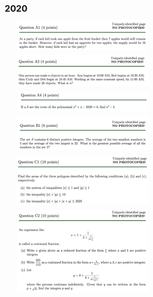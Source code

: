 # 2020

<figure><img src="../.gitbook/assets/截屏2023-08-13 下午3.11.15.png" alt=""><figcaption></figcaption></figure>

<figure><img src="../.gitbook/assets/截屏2023-08-13 下午3.16.42.png" alt=""><figcaption></figcaption></figure>

<figure><img src="../.gitbook/assets/截屏2023-08-13 下午3.18.04.png" alt=""><figcaption></figcaption></figure>

<figure><img src="../.gitbook/assets/截屏2023-08-13 下午3.24.11.png" alt=""><figcaption></figcaption></figure>

<figure><img src="../.gitbook/assets/截屏2023-08-13 下午3.27.31.png" alt=""><figcaption></figcaption></figure>

<figure><img src="../.gitbook/assets/截屏2023-08-13 下午3.28.25.png" alt=""><figcaption></figcaption></figure>
